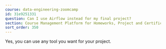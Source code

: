 ```yaml
---
course: data-engineering-zoomcamp
id: 31e9251331
question: Can I use Airflow instead for my final project?
section: Course Management Platform for Homeworks, Project and Certificate
sort_order: 350
---
```


Yes, you can use any tool you want for your project.

